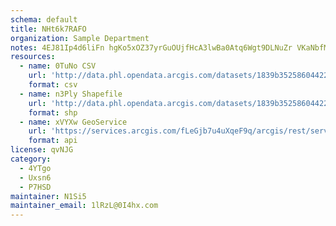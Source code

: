 ```yaml
---
schema: default
title: NHt6k7RAFO 
organization: Sample Department 
notes: 4EJ81Ip4d6liFn hgKo5xOZ37yrGuOUjfHcA3lwBa0Atq6Wgt9DLNuZr VKaNbfMePwTL2SeUHoYvIvsRi1bq9XChymkmzFX8GsM 
resources:
  - name: 0TuNo CSV
    url: 'http://data.phl.opendata.arcgis.com/datasets/1839b35258604422b0b520cbb668df0d_0.csv'
    format: csv
  - name: n3Ply Shapefile
    url: 'http://data.phl.opendata.arcgis.com/datasets/1839b35258604422b0b520cbb668df0d_0.zip'
    format: shp
  - name: xVYXw GeoService
    url: 'https://services.arcgis.com/fLeGjb7u4uXqeF9q/arcgis/rest/services/Air_Monitoring_Stations/FeatureServer/0/query'
    format: api
license: qvNJG 
category:
  - 4YTgo 
  - Uxsn6 
  - P7HSD 
maintainer: N1Si5  
maintainer_email: 1lRzL@0I4hx.com
---
```

